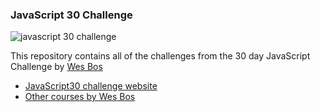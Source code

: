 <h3>JavaScript 30  Challenge</h3>

![javascript 30 challenge](https://user-images.githubusercontent.com/31028022/61595809-87d15380-ac04-11e9-9592-60b0178a1b8b.png)


This repository contains all of the challenges from the 30 day JavaScript Challenge by [Wes Bos](https://wesbos.com/)

- [JavaScript30 challenge website](https://javascript30.com/)
- [Other courses by Wes Bos](https://wesbos.com/courses/)

